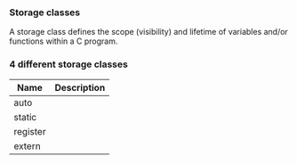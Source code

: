 ### Storage classes

A storage class defines the scope (visibility) and lifetime of variables and/or functions within a C program.

### 4 different storage classes
| Name | Description |
| ---- | ----------- |
| auto | |
| static | |
| register | |
| extern | |

